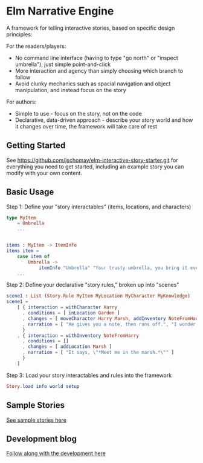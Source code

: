 # Elm Narrative Engine

A framework for telling interactive stories, based on specific design principles:

For the readers/players:

* No command line interface (having to type "go north" or "inspect umbrella"), just simple point-and-click
* More interaction and agency than simply choosing which branch to follow
* Avoid clunky mechanics such as spacial navigation and object manipulation, and instead focus on the story

For authors:

* Simple to use - focus on the story, not on the code
* Declarative, data-driven approach - describe your story world and how it changes over time, the framework will take care of rest

## Getting Started

See https://github.com/jschomay/elm-interactive-story-starter.git for everything you need to get started, including an example story you can modify with your own content.

## Basic Usage

Step 1: Define your "story interactables" (items, locations, and characters)

```elm
type MyItem
    = Umbrella
    ...


items : MyItem -> ItemInfo
items item =
    case item of
        Umbrella ->
            itemInfo "Umbrella" "Your trusty umbrella, you bring it everywhere with you."
    ...
```

Step 2: Define your declarative "story rules," broken up into "scenes"

```elm
scene1 : List (Story.Rule MyItem MyLocation MyCharacter MyKnowledge)
scene1 =
    [ { interaction = withCharacter Harry
      , conditions = [ inLocation Garden ]
      , changes = [ moveCharacter Harry Marsh, addInventory NoteFromHarry ]
      , narration = [ "He gives you a note, then runs off.", "I wonder what he wants?" ]
      }
    , { interaction = withInventory NoteFromHarry
      , conditions = []
      , changes = [ addLocation Marsh ]
      , narration = [ "It says, \"*Meet me in the marsh.*\"" ]
      }
    ]
```

Step 3: Load your story interactables and rules into the framework

```elm
Story.load info world setup
```

## Sample Stories

[See sample stories here](http://blog.elmnarrativeengine.com/sample-stories/)

## Development blog

[Follow along with the development here](http://blog.elmnarrativeengine.com)

